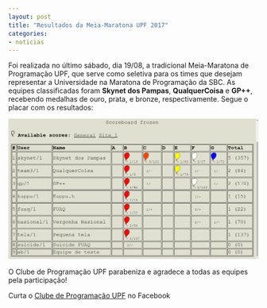 ```yaml
---
layout: post
title: "Resultados da Meia-Maratona UPF 2017"
categories:
- noticias
---
```


Foi realizada no último sábado, dia 19/08, a tradicional Meia-Maratona de Programação UPF, que serve como seletiva para os times que desejam representar a Universidade na Maratona de Programação da SBC. As equipes classificadas foram **Skynet dos Pampas**, **QualquerCoisa** e **GP++**, recebendo medalhas de ouro, prata, e bronze, respectivamente. Segue o placar com os resultados:

![Placar Final da Meia-Maratona UPF 2017](/images/placarFinalMeiaMaratona2017.png "Placar Final da Meia-Maratona UPF 2017")

O Clube de Programação UPF parabeniza e agradece a todas as equipes pela participação!

Curta o
<a href="https://facebook.com/maratonaupf" target="_blank">Clube de Programação UPF</a> no Facebook
